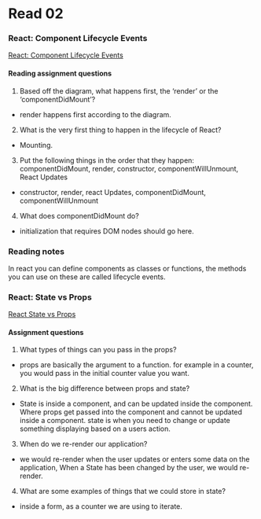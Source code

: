 # Read 02

### React: Component Lifecycle Events

[React: Component Lifecycle Events](https://medium.com/@joshuablankenshipnola/react-component-lifecycle-events-cb77e670a093)

#### Reading assignment questions

1. Based off the diagram, what happens first, the ‘render’ or the ‘componentDidMount’?

- render happens first according to the diagram.

2. What is the very first thing to happen in the lifecycle of React?

- Mounting.

3. Put the following things in the order that they happen: componentDidMount, render, constructor, componentWillUnmount, React Updates

- constructor, render, react Updates, componentDidMount, componentWillUnmount

4. What does componentDidMount do?

- initialization that requires DOM nodes should go here.

### Reading notes

In react you can define components as classes or functions, the methods you can use on these are called lifecycle events.

### React: State vs Props

[React State vs Props](https://www.youtube.com/watch?v=IYvD9oBCuJI)

#### Assignment questions

1. What types of things can you pass in the props?

- props are basically the argument to a function. for example in a counter, you would pass in the initial counter value you want.

2. What is the big difference between props and state?

- State is inside a component, and can be updated inside the component. Where props get passed into the component and cannot be updated inside a component.
state is when you need to change or update something displaying based on a users action.

3. When do we re-render our application?

- we would re-render when the user updates or enters some data on the application, When a State has been changed by the user, we would re-render.

4. What are some examples of things that we could store in state?

- inside a form, as a counter we are using to iterate.
